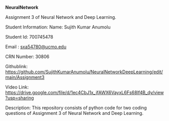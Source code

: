 **NeuralNetwork**

Assignment 3 of Neural Network and Deep Learning.

Student Information: Name: Sujith Kumar Anumolu

Student Id: 700745478

Email : sxa54780@ucmo.edu

CRN Number: 30806

Githublink: https://github.com/SujithKumarAnumolu/NeuralNetworkDeepLearning/edit/main/Assignment3

Video Link: https://drive.google.com/file/d/1ec4CbJ1x_jfAWX6VayxL6Fs68lf4B_dy/view?usp=sharing

Description: This repository consists of python code for two coding questions of Assignment 3 of Neural Network and Deep Learning.
